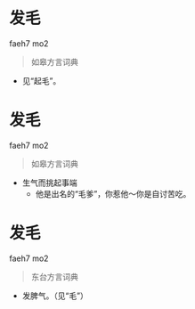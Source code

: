 # 发毛
faeh7 mo2
> 如皋方言词典
- 见“起毛”。

# 发毛
faeh7 mo2
> 如皋方言词典
- 生气而挑起事端
  - 他是出名的“毛爹”，你惹他～你是自讨苦吃。

# 发毛
faeh7 mo2
> 东台方言词典
- 发脾气。（见“毛”）
